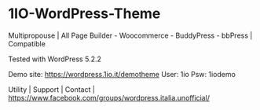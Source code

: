 # 1IO-WordPress-Theme
Multipropouse | All Page Builder - Woocommerce - BuddyPress - bbPress | Compatible

Tested with WordPress 5.2.2

Demo site: https://wordpress.1io.it/demotheme
User: 1io
Psw: 1iodemo

Utility | Support | Contact | https://www.facebook.com/groups/wordpress.italia.unofficial/
